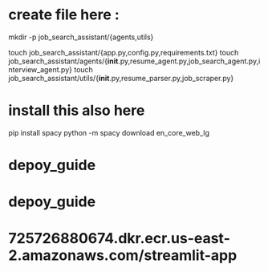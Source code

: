 # create file here : 

mkdir -p job_search_assistant/{agents,utils}

touch job_search_assistant/{app.py,config.py,requirements.txt}
touch job_search_assistant/agents/{__init__.py,resume_agent.py,job_search_agent.py,interview_agent.py}
touch job_search_assistant/utils/{__init__.py,resume_parser.py,job_scraper.py}




 # install this also here 

pip install spacy
python -m spacy download en_core_web_lg
# depoy_guide
# depoy_guide


#

 #   725726880674.dkr.ecr.us-east-2.amazonaws.com/streamlit-app
